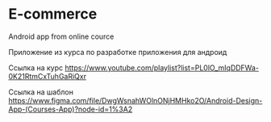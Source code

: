 # E-commerce
Android app from online cource

Приложение из курса по разработке приложения для андроид

Ссылка на курс
https://www.youtube.com/playlist?list=PL0lO_mIqDDFWa-0K21RtmCxTuhGaRiQxr

Ссылка на шаблон
https://www.figma.com/file/DwgWsnahWOlnONjHMHko2O/Android-Design-App-(Courses-App)?node-id=1%3A2